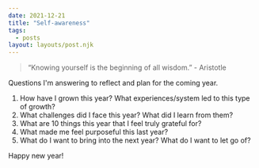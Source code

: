 ```yaml
---
date: 2021-12-21
title: "Self-awareness"
tags:
  - posts
layout: layouts/post.njk
---
```


> “Knowing yourself is the beginning of all wisdom.” - Aristotle

Questions I'm answering to reflect and plan for the coming year.

1. How have I grown this year? What experiences/system led to this type of growth?
2. What challenges did I face this year? What did I learn from them?
3. What are 10 things this year that I feel truly grateful for?
4. What made me feel purposeful this last year?
5. What do I want to bring into the next year? What do I want to let go of?

Happy new year!
